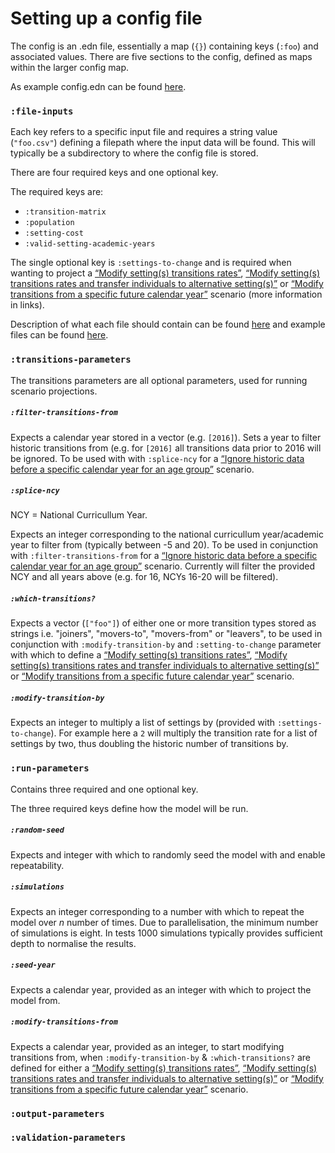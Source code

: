 # Setting up a config file

The config is an .edn file, essentially a map (`{}`) containing keys (`:foo`) and associated values. There are five sections to the config, defined as maps within the larger config map. 

As example config.edn can be found [here](https://github.com/MastodonC/witan.send/blob/master/data/demo/config.edn).

### `:file-inputs`

Each key refers to a specific input file and requires a string value (`"foo.csv"`) defining a filepath where the input data will be found. This will typically be a subdirectory to where the config file is stored.

There are four required keys and one optional key. 

The required keys are:
- `:transition-matrix`
- `:population`
- `:setting-cost`
- `:valid-setting-academic-years`

The single optional key is `:settings-to-change` and is required when wanting to project a [“Modify setting(s) transitions rates”](https://github.com/MastodonC/witan.send/blob/master/doc/scenarios.md#modify-settings-transitions-rates), [“Modify setting(s) transitions rates and transfer individuals to alternative setting(s)”](https://github.com/MastodonC/witan.send/blob/master/doc/scenarios.md#modify-settings-transitions-rates-and-transfer-individuals-to-alternative-settings) or [“Modify transitions from a specific future calendar year”](https://github.com/MastodonC/witan.send/blob/master/doc/scenarios.md#modify-transitions-from-a-specific-future-calendar-year) scenario (more information in links).

Description of what each file should contain can be found [here](https://docs.google.com/document/d/138mSLMwTnH5ev1z0po07qGPxcfvuVkjR0ax8Yo88724/edit#) and example files can be found [here](https://github.com/MastodonC/witan.send/tree/master/data/demo/data).

### `:transitions-parameters`

The transitions parameters are all optional parameters, used for running scenario projections.

##### `:filter-transitions-from`

Expects a calendar year stored in a vector (e.g. `[2016]`). Sets a year to filter historic transitions from (e.g. for `[2016]` all transitions data prior to 2016 will be ignored. To be used with with `:splice-ncy` for a [“Ignore historic data before a specific calendar year for an age group”](https://github.com/MastodonC/witan.send/blob/master/doc/scenarios.md#ignore-historic-data-before-a-specific-calendar-year-for-an-age-group) scenario.

##### `:splice-ncy`

NCY = National Curricullum Year. 

Expects an integer corresponding to the national curricullum year/academic year to filter from (typically between -5 and 20). To be used in conjunction with `:filter-transitions-from` for a [“Ignore historic data before a specific calendar year for an age group”](https://github.com/MastodonC/witan.send/blob/master/doc/scenarios.md#ignore-historic-data-before-a-specific-calendar-year-for-an-age-group) scenario. Currently will filter the provided NCY and all years above (e.g. for 16, NCYs 16-20 will be filtered).

##### `:which-transitions?`

Expects a vector (`["foo"]`) of either one or more transition types stored as strings i.e. "joiners", "movers-to", "movers-from" or "leavers", to be used in conjunction with `:modify-transition-by` and `:setting-to-change` parameter with which to define a [“Modify setting(s) transitions rates”](https://github.com/MastodonC/witan.send/blob/master/doc/scenarios.md#modify-settings-transitions-rates), [“Modify setting(s) transitions rates and transfer individuals to alternative setting(s)”](https://github.com/MastodonC/witan.send/blob/master/doc/scenarios.md#modify-settings-transitions-rates-and-transfer-individuals-to-alternative-settings) or [“Modify transitions from a specific future calendar year”](https://github.com/MastodonC/witan.send/blob/master/doc/scenarios.md#modify-transitions-from-a-specific-future-calendar-year) scenario.

##### `:modify-transition-by`

Expects an integer to multiply a list of settings by (provided with `:settings-to-change`). For example here a `2` will multiply the transition rate for a list of settings by two, thus doubling the historic number of transitions by.

### `:run-parameters`

Contains three required and one optional key.

The three required keys define how the model will be run.

##### `:random-seed`

Expects and integer with which to randomly seed the model with and enable repeatability.

##### `:simulations`

Expects an integer corresponding to a number with which to repeat the model over _n_ number of times. Due to parallelisation, the minimum number of simulations is eight. In tests 1000 simulations typically provides sufficient depth to normalise the results.

##### `:seed-year`

Expects a calendar year, provided as an integer with which to project the model from.

##### `:modify-transitions-from`

Expects a calendar year, provided as an integer, to start modifying transitions from, when `:modify-transition-by` & `:which-transitions?` are defined for either a [“Modify setting(s) transitions rates”](https://github.com/MastodonC/witan.send/blob/master/doc/scenarios.md#modify-settings-transitions-rates), [“Modify setting(s) transitions rates and transfer individuals to alternative setting(s)”](https://github.com/MastodonC/witan.send/blob/master/doc/scenarios.md#modify-settings-transitions-rates-and-transfer-individuals-to-alternative-settings) or [“Modify transitions from a specific future calendar year”](https://github.com/MastodonC/witan.send/blob/master/doc/scenarios.md#modify-transitions-from-a-specific-future-calendar-year) scenario.

### `:output-parameters`

### `:validation-parameters`
